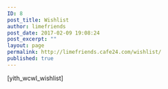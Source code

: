 ```yaml
---
ID: 8
post_title: Wishlist
author: limefriends
post_date: 2017-02-09 19:08:24
post_excerpt: ""
layout: page
permalink: http://limefriends.cafe24.com/wishlist/
published: true
---
```

[yith_wcwl_wishlist]